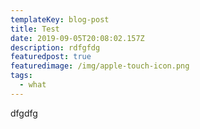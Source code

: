 ```yaml
---
templateKey: blog-post
title: Test
date: 2019-09-05T20:08:02.157Z
description: rdfgfdg
featuredpost: true
featuredimage: /img/apple-touch-icon.png
tags:
  - what
---
```

dfgdfg
